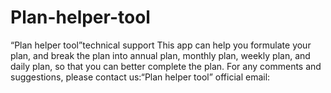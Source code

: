 # Plan-helper-tool
“Plan helper tool”technical support
This app can help you formulate your plan, and break the plan into annual plan, monthly plan, weekly plan, and daily plan, so that you can better complete the plan.
For any comments and suggestions, please contact us:“Plan helper tool” official email:
